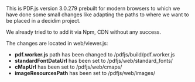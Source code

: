 
This is PDF.js version 3.0.279 prebuilt for modern browsers to
which we have done some small changes like adapting the paths 
to where we want to be placed in a decidim project. 

We already tried to to add it via Npm, CDN without any success.

The changes are located in web/viewer.js: 
* **pdf.worker.js** path has been changed to /pdfjs/build/pdf.worker.js
* **standardFontDataUrl** has been set to /pdfjs/web/standard_fonts/
* **cMapUrl** has been set to /pdfjs/web/cmaps/ 
* **imageResourcesPath** has been set to /pdfjs/web/images/ 